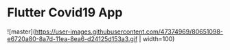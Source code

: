 # Flutter Covid19 App


![master](https://user-images.githubusercontent.com/47374969/80651098-e6720a80-8a7d-11ea-8ea6-d24125d153a3.gif | width=100)


